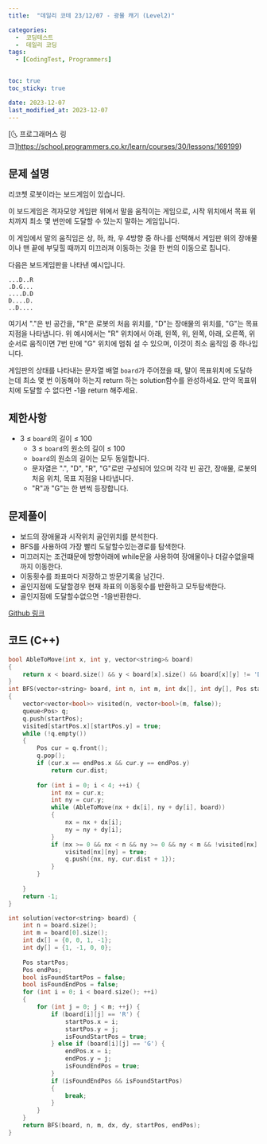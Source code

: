 ```yaml
---
title:  "데일리 코테 23/12/07 - 광물 캐기 (Level2)" 

categories:
  -  코딩테스트
  -  데일리 코딩
tags:
  - [CodingTest, Programmers]


toc: true
toc_sticky: true

date: 2023-12-07
last_modified_at: 2023-12-07
---
```


[🌜 프로그래머스 링크]https://school.programmers.co.kr/learn/courses/30/lessons/169199)

## 문제 설명
리코쳇 로봇이라는 보드게임이 있습니다.

이 보드게임은 격자모양 게임판 위에서 말을 움직이는 게임으로, 시작 위치에서 목표 위치까지 최소 몇 번만에 도달할 수 있는지 말하는 게임입니다.

이 게임에서 말의 움직임은 상, 하, 좌, 우 4방향 중 하나를 선택해서 게임판 위의 장애물이나 맨 끝에 부딪힐 때까지 미끄러져 이동하는 것을 한 번의 이동으로 칩니다.

다음은 보드게임판을 나타낸 예시입니다.

```
...D..R
.D.G...
....D.D
D....D.
..D....
```

여기서 "."은 빈 공간을, "R"은 로봇의 처음 위치를, "D"는 장애물의 위치를, "G"는 목표지점을 나타냅니다.
위 예시에서는 "R" 위치에서 아래, 왼쪽, 위, 왼쪽, 아래, 오른쪽, 위 순서로 움직이면 7번 만에 "G" 위치에 멈춰 설 수 있으며, 이것이 최소 움직임 중 하나입니다.

게임판의 상태를 나타내는 문자열 배열 `board`가 주어졌을 때, 말이 목표위치에 도달하는데 최소 몇 번 이동해야 하는지 return 하는 solution함수를 완성하세요. 만약 목표위치에 도달할 수 없다면 -1을 return 해주세요.

## 제한사항
- 3 ≤ `board`의 길이 ≤ 100
  - 3 ≤ `board`의 원소의 길이 ≤ 100
  - `board`의 원소의 길이는 모두 동일합니다.
  - 문자열은 ".", "D", "R", "G"로만 구성되어 있으며 각각 빈 공간, 장애물, 로봇의 처음 위치, 목표 지점을 나타냅니다.
  - "R"과 "G"는 한 번씩 등장합니다.

## 문제풀이
- 보드의 장애물과 시작위치 골인위치를 분석한다.
- BFS를 사용하여 가장 빨리 도달할수있는경로를 탐색한다.
- 미끄러지는 조건떄문에 방향아래에 while문을 사용하여 장애물이나 더갈수없을때까지 이동한다.
- 이동횟수를 좌표마다 저장하고 방문기록을 남긴다.
- 골인지점에 도달할경우 현재 좌표의 이동횟수를 반환하고 모두탐색한다.
- 골인지점에 도달할수없으면 -1을반환한다.

[Github 링크](https://github.com/OneThingChanged/DailyCodingTest/blob/main/Program/CodingTestCpp/Level2/RicochatRobot.h)

## 코드 (C++)
```cpp
bool AbleToMove(int x, int y, vector<string>& board)
{
    return x < board.size() && y < board[x].size() && board[x][y] != 'D';  
}
int BFS(vector<string> board, int n, int m, int dx[], int dy[], Pos startPos, Pos endPos)
{
    vector<vector<bool>> visited(n, vector<bool>(m, false));
    queue<Pos> q;
    q.push(startPos);
    visited[startPos.x][startPos.y] = true;
    while (!q.empty())
    {
        Pos cur = q.front();
        q.pop();
        if (cur.x == endPos.x && cur.y == endPos.y)
            return cur.dist;
        
        for (int i = 0; i < 4; ++i) {
            int nx = cur.x;
            int ny = cur.y;
            while (AbleToMove(nx + dx[i], ny + dy[i], board))
            {
                nx = nx + dx[i];
                ny = ny + dy[i];
            }
            if (nx >= 0 && nx < n && ny >= 0 && ny < m && !visited[nx][ny] && board[nx][ny] != 'D') {
                visited[nx][ny] = true;
                q.push({nx, ny, cur.dist + 1});
            }
        }
        
    }
    return -1;
}

int solution(vector<string> board) {
    int n = board.size();
    int m = board[0].size();
    int dx[] = {0, 0, 1, -1};
    int dy[] = {1, -1, 0, 0};
    
    Pos startPos;
    Pos endPos;
    bool isFoundStartPos = false;
    bool isFoundEndPos = false;
    for (int i = 0; i < board.size(); ++i)
    {
        for (int j = 0; j < m; ++j) {
            if (board[i][j] == 'R') {
                startPos.x = i;
                startPos.y = j;
                isFoundStartPos = true;
            } else if (board[i][j] == 'G') {
                endPos.x = i;
                endPos.y = j;
                isFoundEndPos = true;
            }
            if (isFoundEndPos && isFoundStartPos)
            {
                break;
            }
        }
    }
    return BFS(board, n, m, dx, dy, startPos, endPos);
}
```
## 
<script src="https://utteranc.es/client.js"
        repo="OneThingChanged/OneThingChanged.github.io"
        issue-term="pathname"
        label="utterances"
        theme="github-dark"
        crossorigin="anonymous"
        async>
</script>
